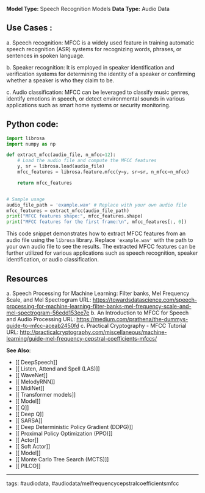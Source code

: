 **Model Type:**  Speech Recognition Models
**Data Type:**  Audio Data

## Use Cases :

a. Speech recognition: MFCC is a widely used feature in training automatic speech recognition (ASR) systems for recognizing words, phrases, or sentences in spoken language.

b. Speaker recognition: It is employed in speaker identification and verification systems for determining the identity of a speaker or confirming whether a speaker is who they claim to be.

c. Audio classification: MFCC can be leveraged to classify music genres, identify emotions in speech, or detect environmental sounds in various applications such as smart home systems or security monitoring.


## Python code: 

```python
import librosa
import numpy as np

def extract_mfcc(audio_file, n_mfcc=12):
    # Load the audio file and compute the MFCC features
    y, sr = librosa.load(audio_file)
    mfcc_features = librosa.feature.mfcc(y=y, sr=sr, n_mfcc=n_mfcc)

    return mfcc_features


# Sample usage
audio_file_path = 'example.wav' # Replace with your own audio file
mfcc_features = extract_mfcc(audio_file_path)
print("MFCC features shape:", mfcc_features.shape)
print("MFCC features for the first frame:\n", mfcc_features[:, 0])
```

This code snippet demonstrates how to extract MFCC features from an audio file using the `librosa` library. Replace `'example.wav'` with the path to your own audio file to see the results. The extracted MFCC features can be further utilized for various applications such as speech recognition, speaker identification, or audio classification.


## Resources

a. Speech Processing for Machine Learning: Filter banks, Mel Frequency Scale, and Mel Spectrogram
URL: https://towardsdatascience.com/speech-processing-for-machine-learning-filter-banks-mel-frequency-scale-and-mel-spectrogram-56edd153ee7e
b. An Introduction to MFCC for Speech and Audio Processing
URL: https://medium.com/prathena/the-dummys-guide-to-mfcc-aceab2450fd
c. Practical Cryptography - MFCC Tutorial
URL: http://practicalcryptography.com/miscellaneous/machine-learning/guide-mel-frequency-cepstral-coefficients-mfccs/

**See Also**:

- [[ DeepSpeech]]
- [[ Listen, Attend and Spell (LAS)]]
- [[ WaveNet]]
- [[ MelodyRNN]]
- [[ MidiNet]]
- [[ Transformer models]]
- [[ Model]]
- [[ Q]]
- [[ Deep Q]]
- [[ SARSA]]
- [[ Deep Deterministic Policy Gradient (DDPG)]]
- [[ Proximal Policy Optimization (PPO)]]
- [[ Actor]]
- [[ Soft Actor]]
- [[ Model]]
- [[ Monte Carlo Tree Search (MCTS)]]
- [[ PILCO]]

---
tags: #audiodata, #audiodata/melfrequencycepstralcoefficientsmfcc
